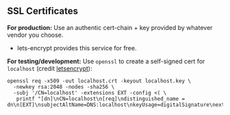 ## SSL Certificates

**For production:** Use an authentic cert-chain + key provided by whatever vendor you choose.
- lets-encrypt provides this service for free.

**For testing/development:** Use `openssl` to create a self-signed cert for `localhost` (credit
[letsencrypt](https://letsencrypt.org/docs/certificates-for-localhost/#making-and-trusting-your-own-certificates)):
```
openssl req -x509 -out localhost.crt -keyout localhost.key \
  -newkey rsa:2048 -nodes -sha256 \
  -subj '/CN=localhost' -extensions EXT -config <( \
   printf "[dn]\nCN=localhost\n[req]\ndistinguished_name = dn\n[EXT]\nsubjectAltName=DNS:localhost\nkeyUsage=digitalSignature\nextendedKeyUsage=serverAuth")
```

